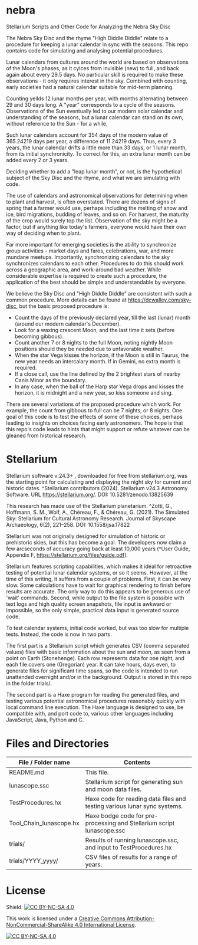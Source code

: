 # nebra
Stellarium Scripts and Other Code for Analyzing the Nebra Sky Disc

The Nebra Sky Disc and the rhyme "High Diddle Diddle" relate to a procedure for keeping a lunar calendar in sync with the seasons. This repo contains code for simulating and analysing potential procedures.

Lunar calendars from cultures around the world are based on observations of the Moon's phases, as it cylces from invisible (new) to full, and back again about every 29.5 days. No particular skill is required to make these observations - it only requires interest in the sky. Combined with counting, early societies had a natural calendar suitable for mid-term planning.

Counting yeilds 12 lunar months per year, with months alternating between 29 and 30 days long. A "year" corresponds to a cycle of the seasons. Observations of the Sun eventually led to our modern solar calendar and understanding of the seasons, but a lunar calendar can stand on its own, without reference to the Sun - for a while.

Such lunar calendars account for 354 days of the modern value of 365.24219 days per year, a difference of 11.24219 days. Thus, every 3 years, the lunar calendar drifts a little more than 33 days, or 1 lunar month, from its initial synchronicity. To correct for this, an extra lunar month can be added every 2 or 3 years.

Deciding whether to add a "leap lunar month", or not, is the hypothetical subject of the Sky Disc and the rhyme, and what we are simulating with code.

The use of calendars and astronomical observations for determining when to plant and harvest, is often overstated. There are dozens of signs of spring that a farmer would use, perhaps including the melting of snow and ice, bird migrations, budding of leaves, and so on. For harvest, the maturity of the crop would surely top the list. Observation of the sky might be a factor, but if anything like today's farmers, everyone would have their own way of deciding when to plant.

Far more important for emerging societies is the ability to synchronize group activities - market days and fares, celebrations, war, and more mundane meetups. Importantly, synchronizing calendars to the sky synchronizes calendars to each other. Procedures to do this should work across a geographic area, and work-around bad weather. While considerable expertise is required to create such a procedure, the application of the best should be simple and understandable by everyone. 

We believe the Sky Disc and "High Diddle Diddle" are consistent with such a common procedure. More details can be found at https://dcwalley.com/sky-disc, but the basic proposed procedure is:

- Count the days of the previously declared year, till the last (lunar) month (around our modern calendar's December).
- Look for a waxing crescent Moon, and the last time it sets (before becoming gibbous).
- Count another 7 or 8 nights to the full Moon, noting nightly Moon positions should they be needed due to unfavorable weather.
- When the star Vega kisses the horizon, if the Moon is still in Taurus, the new year needs an intercalary month. If in Gemini, no extra month is required.
- If a close call, use the line defined by the 2 brightest stars of nearby Canis Minor as the boundary.
- In any case, when the ball of the Harp star Vega drops and kisses the horizon, it is midnight and a new year, so kiss someone and sing.

There are several variations of the proposed procedure which work. For example, the count from gibbous to full can be 7 nights, or 8 nights. One goal of this code is to test the effects of some of these choices, perhaps leading to insights on choices facing early astronomers. The hope is that this repo's code leads to hints that might support or refute whatever can be gleaned from historical research.

# Stellarium
Stellarium software v:24.3+ , downloaded for free from stellarium.org, was the starting point for calculating and displaying the night sky for current and historic dates. ^Stellarium contributors (2024). Stellarium v24.3 Astronomy Software. URL https://stellarium.org/. DOI: 10.5281/zenodo.13825639

This research has made use of the Stellarium planetarium. ^Zotti, G., Hoffmann, S. M., Wolf, A., Chéreau, F., & Chéreau, G. (2021). The Simulated Sky: Stellarium for Cultural Astronomy Research. Journal of Skyscape Archaeology, 6(2), 221–258. DOI: 10.1558/jsa.17822

Stellarium was not originally designed for simulation of historic or prehistoric skies, but this has become a goal. The developers now claim a few arcseconds of accuracy going back at least 10,000 years (^User Guide, Appendix F, https://stellarium.org/files/guide.pdf).

Stellarium features scripting capabilities, which makes it ideal for retroactive testing of potential lunar calendar systems, or so it seems. However, at the time of this writing, it suffers from a couple of problems. First, it can be very slow. Some calculations have to wait for graphical rendering to finish before results are accurate. The only way to do this appears to be generous use of 'wait' commands. Second, while output to the file system is possible with text logs and high quality screen snapshots, file input is awkward or impossible, so the only simple, practical data input is generated source code.

To test calendar systems, initial code worked, but was too slow for multiple tests. Instead, the code is now in two parts. 

The first part is a Stellarium script which generates CSV (comma separated values) files with basic information about the sun and moon, as seen from a point on Earth (Stonehenge). Each row represents data for one night, and each file covers one (Gregorian) year. It can take hours, days even, to generate files for significant time spans, so the code is intended to run unattended overnight and/or in the background. Output is stored in this repo in the folder trials/.

The second part is a Haxe program for reading the generated files, and testing various potential astronomical procedures reasonably quickly with local command line execution. The Haxe language is designed to use, be compatible with, and port code to, various other languages including JavaScript, Java, Python and C.

# Files and Directories
| File / Folder name      | Contents                                                                 |
|------------------------|----------------------------------------------------------------------|
| README.md               | This file.                                                               |
| lunascope.ssc           | Stellarium script for generating sun and moon data files.                |
| TestProcedures.hx       | Haxe code for reading data files and testing various lunar sync systems. |
| Tool_Chain_lunascope.hx | Haxe bodge code for pre-processing and Stellarium script lunascope.ssc   |
| trials/                 | Results of running lunascope.ssc, and input to TestProcedures.hx         |
| trials/YYYY_yyyy/       | CSV files of results for a range of years.                               |

# License
Shield: [![CC BY-NC-SA 4.0][cc-by-nc-sa-shield]][cc-by-nc-sa]

This work is licensed under a
[Creative Commons Attribution-NonCommercial-ShareAlike 4.0 International License][cc-by-nc-sa].

[![CC BY-NC-SA 4.0][cc-by-nc-sa-image]][cc-by-nc-sa]

[cc-by-nc-sa]: http://creativecommons.org/licenses/by-nc-sa/4.0/
[cc-by-nc-sa-image]: https://licensebuttons.net/l/by-nc-sa/4.0/88x31.png
[cc-by-nc-sa-shield]: https://img.shields.io/badge/License-CC%20BY--NC--SA%204.0-lightgrey.svg

